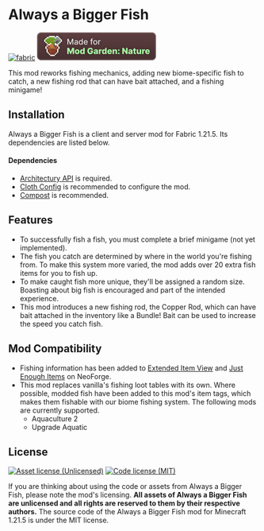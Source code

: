 # Always a Bigger Fish

<a href='https://fabricmc.net'><img alt="fabric" height="56" src="https://cdn.jsdelivr.net/npm/@intergrav/devins-badges@3/assets/cozy/supported/fabric_vector.svg"></a>
<img alt="Read more on the Modded Minecraft Wiki" height="56" src="https://raw.githubusercontent.com/cassiancc/Cassians-Badges/refs/heads/main/cozy/Nature.svg">

This mod reworks fishing mechanics, adding new biome-specific fish to catch, a new fishing rod that can have bait attached, and a fishing minigame!

## Installation

Always a Bigger Fish is a client and server mod for Fabric 1.21.5. Its dependencies are listed below.

#### Dependencies
- [Architectury API](https://modrinth.com/mod/architectury-api) is required.
- [Cloth Config](https://modrinth.com/mod/cloth-config) is recommended to configure the mod.
- [Compost](https://modrinth.com/mod/compost) is recommended.

## Features

- To successfully fish a fish, you must complete a brief minigame (not yet implemented).
- The fish you catch are determined by where in the world you're fishing from. To make this system more varied, the mod adds over 20 extra fish items for you to fish up.
- To make caught fish more unique, they'll be assigned a random size. Boasting about big fish is encouraged and part of the intended experience.
- This mod introduces a new fishing rod, the Copper Rod, which can have bait attached in the inventory like a Bundle! Bait can be used to increase the speed you catch fish.

## Mod Compatibility

- Fishing information has been added to [Extended Item View](https://modrinth.com/mod/eiv) and [Just Enough Items](https://modrinth.com/mod/jei) on NeoForge.
- This mod replaces vanilla's fishing loot tables with its own. Where possible, modded fish have been added to this mod's item tags, which makes them fishable with our biome fishing system. The following mods are currently supported.
  - Aquaculture 2
  - Upgrade Aquatic

## License
[![Asset license (Unlicensed)](https://img.shields.io/badge/assets%20license-All%20Rights%20Reserved-red.svg?style=flat-square)](https://en.wikipedia.org/wiki/All_rights_reserved)
[![Code license (MIT)](https://img.shields.io/badge/code%20license-MIT-green.svg?style=flat-square)](https://github.com/cassiancc/Always-a-Bigger-Fish/blob/main/LICENSE.txt)


If you are thinking about using the code or assets from Always a Bigger Fish, please note the mod's licensing. **All assets of Always a Bigger Fish are unlicensed and all rights are reserved to them by their respective authors.** The source code of the Always a Bigger Fish mod for Minecraft 1.21.5 is under the MIT license.
